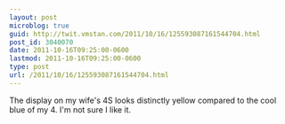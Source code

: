 ```yaml
---
layout: post
microblog: true
guid: http://twit.vmstan.com/2011/10/16/125593087161544704.html
post_id: 3040070
date: 2011-10-16T09:25:00-0600
lastmod: 2011-10-16T09:25:00-0600
type: post
url: /2011/10/16/125593087161544704.html
---
```

The display on my wife's 4S looks distinctly yellow compared to the cool blue of my 4. I'm not sure I like it.
